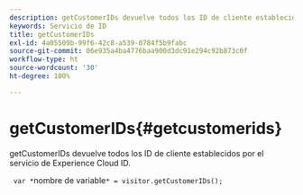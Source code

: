 ```yaml
---
description: getCustomerIDs devuelve todos los ID de cliente establecidos por el servicio de Experience Cloud ID.
keywords: Servicio de ID
title: getCustomerIDs
exl-id: 4a05509b-99f6-42c8-a539-0784f5b9fabc
source-git-commit: 06e935a4ba4776baa900d3dc91e294c92b873c0f
workflow-type: ht
source-wordcount: '30'
ht-degree: 100%

---
```


# getCustomerIDs{#getcustomerids}

getCustomerIDs devuelve todos los ID de cliente establecidos por el servicio de Experience Cloud ID.

<!--
Is there anything else we can say about this??
-->

` var *`nombre de variable`* = visitor.getCustomerIDs();`
